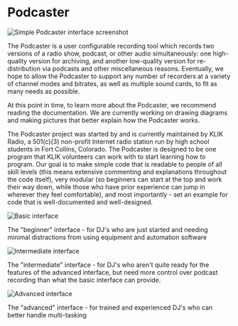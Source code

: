 Podcaster
=========

![Simple Podcaster interface screenshot](http://i3.codeplex.com/download?ProjectName=podcaster&DownloadId=229580)

The Podcaster is a user configurable recording tool which records two versions of a radio show, podcast, or other audio simultaneously: one high-quality version for archiving, and another low-quality version for re-distribution via podcasts and other miscellaneous reasons.  Eventually, we hope to allow the Podcaster to support any number of recorders at a variety of channel modes and bitrates, as well as multiple sound cards, to fit as many needs as possible.

At this point in time, to learn more about the Podcaster, we recommend reading the documentation.  We are currently working on drawing diagrams and making pictures that better explain how the Podcaster works.

The Podcaster project was started by and is currently maintained by KLIK Radio, a 501(c)(3) non-profit Internet radio station run by high school students in Fort Collins, Colorado. The Podcaster is designed to be one program that KLIK volunteers can work with to start learning how to program.  Our goal is to make simple code that is readable to people of all skill levels (this means extensive commenting and explanations throughout the code itself), very modular (so beginners can start at the top and work their way down, while those who have prior experience can jump in wherever they feel comfortable), and most importantly - set an example for code that is well-documented and well-designed.

![Basic interface](http://download.codeplex.com/download?ProjectName=podcaster&DownloadId=229581)

The "beginner" interface - for DJ's who are just started and needing minimal distractions from using equipment and automation software

![Intermediate interface](http://download.codeplex.com/download?ProjectName=podcaster&DownloadId=229584)

The "intermediate" interface - for DJ's who aren't quite ready for the features of the advanced interface, but need more control over podcast recording than what the basic interface can provide.

![Advanced interface](http://download.codeplex.com/download?ProjectName=podcaster&DownloadId=229585)

The "advanced" interface - for trained and experienced DJ's who can better handle multi-tasking
